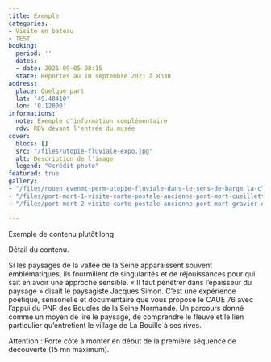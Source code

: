 ```yaml
---
title: Exemple
categories:
- Visite en bateau
- TEST
booking:
  period: ''
  dates:
  - date: 2021-09-05 08:15
  state: Reportés au 10 septembre 2021 à 8h30
address:
  place: Quelque part
  lat: '49.48410'
  lon: '0.12800'
informations:
  note: Exemple d'information complémentaire
  rdv: RDV devant l'entrée du musée
cover:
  blocs: []
  src: "/files/utopie-fluviale-expo.jpg"
  alt: Description de l'image
  legend: "©crédit photo"
featured: true
gallery:
- "/files/rouen_evenmt-perm-utopie-fluviale-dans-le-sens-de-barge_la-cloche.jpg"
- "/files/port-mort-1-visite-carte-postale-ancienne-port-mort-cueillette-des-roseaux.jpg"
- "/files/port-mort-2-visite-carte-postale-ancienne-port-mort-gravier-de-gargantua.jpg"

---
```



Exemple de contenu plutôt long

Détail du contenu.

Si les paysages de la vallée de la Seine apparaissent souvent emblématiques, ils fourmillent de singularités et de réjouissances pour qui sait en avoir une approche sensible. « Il faut pénétrer dans l’épaisseur du paysage » disait le paysagiste Jacques Simon.
C’est une expérience poétique, sensorielle et documentaire que vous propose le CAUE 76 avec l’appui du PNR des Boucles de la Seine Normande. Un parcours donné comme un moyen de lire le paysage, de comprendre le fleuve et le lien particulier qu’entretient le village de La Bouille à ses rives.

Attention : Forte côte à monter en début de la première séquence de découverte (15 mn maximum).
